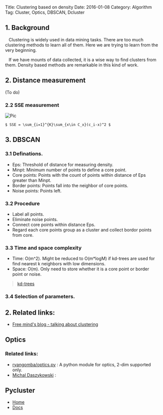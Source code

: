 Title: Clustering based on density
Date: 2016-01-08
Category: Algorithm
Tag: Cluster, Optics, DBSCAN, Dcluster

## 1. Background

&nbsp;&nbsp; Clustering is widely used in data mining tasks. There are too much clustering methods to learn all of them. Here we are trying to learn from the very beginning.

&nbsp;&nbsp; If we have mounts of data collected, it is a wise way to find clusters from them. Density based methods are remarkable in this kind of work.



## 2. Distance measurement

(To do)

### 2.2 SSE measurement

![Pic](/theme/images/1.gif)

```$ SSE = \sum_{i=1}^{K}\sum_{x\in C_x}(c_i-x)^2 $```

## 3. DBSCAN

### 3.1 Definations.
- Eps: Threshold of distance for measuring density.
- Minpt: Minimum number of points to define a core point.
- Core points: Points with the count of points within distance of Eps greater than Minpt.
- Border points: Points fall into the neighbor of core points.
- Noise points: Points left.

### 3.2 Procedure
- Label all points.
- Eliminate noise points.
- Connect core points within distance Eps.
- Regard each core points group as a cluster and collect bordor points from core.

### 3.3 Time and space complexity
- Time: O(m^2). Might be reduced to O(m*logM) if kd-trees are used for find nearest k neighbors with low dimensions.
- Space: O(m). Only need to store whether it is a core point or border point or noise.

> [kd-trees](http://www.cnblogs.com/slysky/archive/2011/11/08/2241247.html)

### 3.4 Selection of parameters.




## 2. Related links:
- [Free mind's blog - talking about clustering](http://blog.pluskid.org/?page_id=78)





## Optics
### Related links:
- [ryangomba/optics.py](https://gist.github.com/ryangomba/1724881) : A python module for optics, 2-dim supported only.
- [Michal Daszykowski](http://chemometria.us.edu.pl/download/optics.py) :



## Pycluster
- [Home](https://github.com/annoviko/pyclustering)
- [Docs](https://github.com/annoviko/pyclustering/blob/0.5/docs/apidoc-pyclustering-0.5.pdf)



